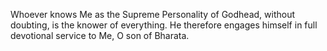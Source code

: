 Whoever knows Me as the Supreme Personality of Godhead, without doubting, is the knower of everything. He therefore engages himself in full devotional service to Me, O son of Bharata.